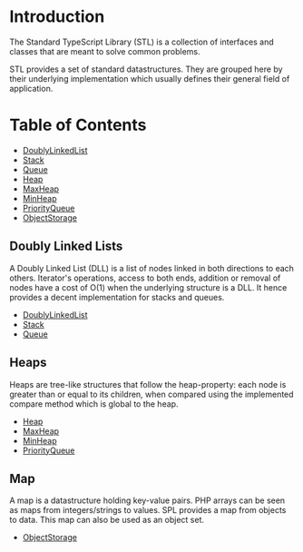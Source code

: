 # Introduction

The Standard TypeScript Library (STL) is a collection of interfaces and classes that are meant to solve common problems.

STL provides a set of standard datastructures. They are grouped here by their underlying implementation which usually defines their general field of application.

# Table of Contents

* [DoublyLinkedList](#DoublyLinkedList)
* [Stack](#Stack)
* [Queue](#Queue)
* [Heap](#Heap)
* [MaxHeap](#MaxHeap)
* [MinHeap](#MinHeap)
* [PriorityQueue](#PriorityQueue)
* [ObjectStorage](#ObjectStorage)

## Doubly Linked Lists

A Doubly Linked List (DLL) is a list of nodes linked in both directions to each others. Iterator's operations, access to both ends, addition or removal of nodes have a cost of O(1) when the underlying structure is a DLL. It hence provides a decent implementation for stacks and queues.

* [DoublyLinkedList](#DoublyLinkedList)
* [Stack](#Stack)
* [Queue](#Queue)

## Heaps

Heaps are tree-like structures that follow the heap-property: each node is greater than or equal to its children, when compared using the implemented compare method which is global to the heap.

* [Heap](#Heap)
* [MaxHeap](#MaxHeap)
* [MinHeap](#MinHeap)
* [PriorityQueue](#PriorityQueue)

## Map

A map is a datastructure holding key-value pairs. PHP arrays can be seen as maps from integers/strings to values. SPL provides a map from objects to data. This map can also be used as an object set.

* [ObjectStorage](#ObjectStorage)